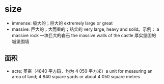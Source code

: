 # size

- immense: 极大的；巨大的 extremely large or great
- massive: 巨大的；大而重的；结实的 very large, heavy and solid。示例： a massive rock 一块巨大的岩石 the massive walls of the castle 厚实坚固的城堡围墙

## 面积

- acre: 英亩（4840 平方码，约为 4 050 平方米）a unit for measuring an area of land; 4 840 square yards or about 4 050 square metres
